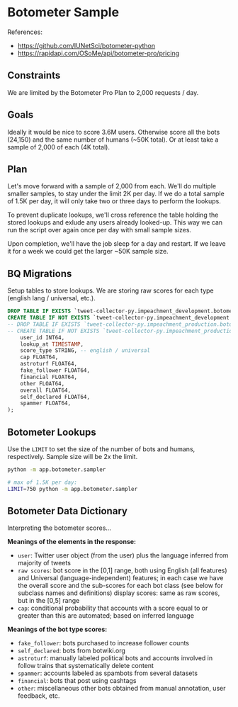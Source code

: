 
# Botometer Sample

References:
  + https://github.com/IUNetSci/botometer-python
  + https://rapidapi.com/OSoMe/api/botometer-pro/pricing

## Constraints

We are limited by the Botometer Pro Plan to 2,000 requests / day.

## Goals

Ideally it would be nice to score 3.6M users. Otherwise score all the bots (24,150) and the same number of humans (~50K total). Or at least take a sample of 2,000 of each (4K total).

## Plan

Let's move forward with a sample of 2,000 from each. We'll do multiple smaller samples, to stay under the limit 2K per day. If we do a total sample of 1.5K per day, it will only take two or three days to perform the lookups.

To prevent duplicate lookups, we'll cross reference the table holding the stored lookups and exlude any users already looked-up. This way we can run the script over again once per day with small sample sizes.

Upon completion, we'll have the job sleep for a day and restart. If we leave it for a week we could get the larger ~50K sample size.

## BQ Migrations

Setup tables to store lookups. We are storing raw scores for each type (english lang / universal, etc.).

```sql
DROP TABLE IF EXISTS `tweet-collector-py.impeachment_development.botometer_scores`;
CREATE TABLE IF NOT EXISTS `tweet-collector-py.impeachment_development.botometer_scores` (
-- DROP TABLE IF EXISTS `tweet-collector-py.impeachment_production.botometer_scores`;
-- CREATE TABLE IF NOT EXISTS `tweet-collector-py.impeachment_production.botometer_scores` (
    user_id INT64,
    lookup_at TIMESTAMP,
    score_type STRING, -- english / universal
    cap FLOAT64,
    astroturf FLOAT64,
    fake_follower FLOAT64,
    financial FLOAT64,
    other FLOAT64,
    overall FLOAT64,
    self_declared FLOAT64,
    spammer FLOAT64,
);
```









## Botometer Lookups

Use the `LIMIT` to set the size of the number of bots and humans, respectively. Sample size will be 2x the limit.

```sh
python -m app.botometer.sampler

# max of 1.5K per day:
LIMIT=750 python -m app.botometer.sampler
```

## Botometer Data Dictionary

Interpreting the botometer scores...

**Meanings of the elements in the response:**

  + `user`: Twitter user object (from the user) plus the language inferred from majority of tweets
  + `raw scores`: bot score in the [0,1] range, both using English (all features) and Universal (language-independent) features; in each case we have the overall score and the sub-scores for each bot class (see below for subclass names and definitions)
display scores: same as raw scores, but in the [0,5] range
  + `cap`: conditional probability that accounts with a score equal to or greater than this are automated; based on inferred language

**Meanings of the bot type scores:**

 + `fake_follower`: bots purchased to increase follower counts
 + `self_declared`: bots from botwiki.org
 + `astroturf`: manually labeled political bots and accounts involved in follow trains that systematically delete content
 + `spammer`: accounts labeled as spambots from several datasets
 + `financial`: bots that post using cashtags
 + `other`: miscellaneous other bots obtained from manual annotation, user feedback, etc.
